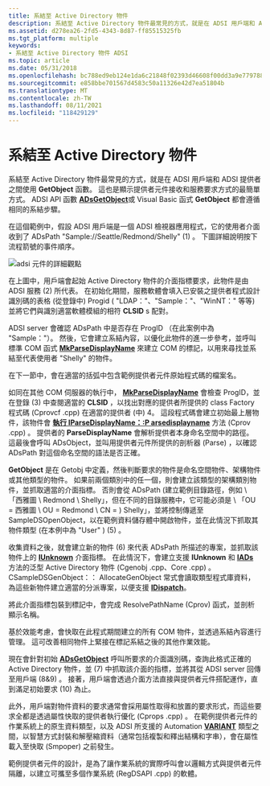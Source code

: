 ```yaml
---
title: 系結至 Active Directory 物件
description: 系結至 Active Directory 物件最常見的方式，就是在 ADSI 用戶端和 ADSI 提供者之間使用 GetObject 函數。
ms.assetid: d278ea26-2fd5-4343-8d87-ff85515325fb
ms.tgt_platform: multiple
keywords:
- 系結至 Active Directory 物件 ADSI
ms.topic: article
ms.date: 05/31/2018
ms.openlocfilehash: bc788ed9eb124e1da6c21848f02393d46608f00dd3a9e779788fa54429922400
ms.sourcegitcommit: e858bbe701567d4583c50a11326e42d7ea51804b
ms.translationtype: MT
ms.contentlocale: zh-TW
ms.lasthandoff: 08/11/2021
ms.locfileid: "118429129"
---
```

# <a name="binding-to-an-active-directory-object"></a>系結至 Active Directory 物件

系結至 Active Directory 物件最常見的方式，就是在 ADSI 用戶端和 ADSI 提供者之間使用 **GetObject** 函數。 這也是顯示提供者元件接收和服務要求方式的最簡單方式。 ADSI API 函數 [**ADsGetObject**](/windows/desktop/api/Adshlp/nf-adshlp-adsgetobject)或 Visual Basic 函式 **GetObject** 都會遵循相同的系結步驟。

在這個範例中，假設 ADSI 用戶端是一個 ADSI 檢視器應用程式，它的使用者介面收到了 ADsPath "Sample://Seattle/Redmond/Shelly" (1) 。 下圖詳細說明按下流程箭號的事件順序。

![adsi 元件的詳細觀點](images/dscsex.png)

在上圖中，用戶端會起始 Active Directory 物件的介面指標要求，此物件是由 ADSI 服務 (2) 所代表。 在初始化期間，服務軟體會填入已安裝之提供者程式設計識別碼的表格 (從登錄中) Progid ( "LDAP："、"Sample："、"WinNT：" 等等) 並將它們與識別適當軟體模組的相符 **CLSID** s 配對。

ADSI server 會確認 ADsPath 中是否存在 ProgID （在此案例中為 "Sample："）。 然後，它會建立系結內容，以優化此物件的進一步參考，並呼叫標準 COM 函式 [**MkParseDisplayName**](/windows/win32/api/objbase/nf-objbase-mkparsedisplayname) 來建立 COM 的標記，以用來尋找並系結至代表使用者 "Shelly" 的物件。

在下一節中，會在適當的括弧中包含範例提供者元件原始程式碼的檔案名。

如同在其他 COM 伺服器的執行中， [**MkParseDisplayName**](/windows/win32/api/objbase/nf-objbase-mkparsedisplayname) 會檢查 ProgID，並在登錄 (3) 中查閱適當的 **CLSID** ，以找出對應的提供者所提供的 class Factory 程式碼 (Cprovcf .cpp) 在適當的提供者 (中) 4。 這段程式碼會建立初始最上層物件，該物件會 [**執行 IParseDisplayName：:P arsedisplayname**](/windows/win32/api/oleidl/nf-oleidl-iparsedisplayname-parsedisplayname) 方法 (Cprov .cpp) 。 提供者的 **ParseDisplayName** 會解析提供者本身命名空間中的路徑。 這最後會呼叫 ADsObject，並叫用提供者元件所提供的剖析器 (Parse) ，以確認 ADsPath 對這個命名空間的語法是否正確。

**GetObject** 是在 Getobj 中定義，然後判斷要求的物件是命名空間物件、架構物件或其他類型的物件。 如果前兩個類別中的任一個，則會建立該類型的架構類別物件，並抓取適當的介面指標。 否則會從 ADsPath (建立範例目錄路徑，例如 \\ 「西雅圖 \\ Redmond \\ Shelly」，但在不同的目錄服務中，它可能必須是 \\ 「OU = 西雅圖 \\ OU = Redmond \\ CN = ) Shelly」，並將控制傳遞至 SampleDSOpenObject，以在範例資料儲存體中開啟物件，並在此情況下抓取其物件類型 (在本例中為 "User" )  (5) 。

收集資料之後，就會建立新的物件 (6) 來代表 ADsPath 所描述的專案，並抓取該物件上的 [**IUnknown**](/windows/win32/api/unknwn/nn-unknwn-iunknown) 介面指標。 在此情況下，會建立支援 **IUnknown** 和 [**IADs**](/windows/desktop/api/Iads/nn-iads-iads) 方法的泛型 Active Directory 物件 (Cgenobj .cpp、Core .cpp) 。 CSampleDSGenObject：： AllocateGenObject 常式會讀取類型程式庫資料，為這些新物件建立適當的分派專案，以便支援 [**IDispatch**](/windows/win32/api/oaidl/nn-oaidl-idispatch)。

將此介面指標包裝到標記中，會完成 ResolvePathName (Cprov) 函式，並剖析顯示名稱。

基於效能考慮，會快取在此程式期間建立的所有 COM 物件，並透過系結內容進行管理。 這可改善相同物件上緊接在標記系結之後的其他作業效能。

現在會針對初始 [**ADsGetObject**](/windows/desktop/api/Adshlp/nf-adshlp-adsgetobject) 呼叫所要求的介面識別碼，查詢此格式正確的 Active Directory 物件，並 (7) 中抓取該介面的指標，並將其從 ADSI server 回傳至用戶端 (8&9) 。 接著，用戶端會透過介面方法直接與提供者元件搭配運作，直到滿足初始要求 (10) 為止。

此外，用戶端對物件資料的要求通常會採用屬性取得和放置的要求形式，而這些要求全都是透過屬性快取的提供者執行優化 (Cprops .cpp) 。 在範例提供者元件的作業系統上的原生資料類型，以及 ADSI 所支援的 Automation [**VARIANT**](/windows/win32/api/oaidl/ns-oaidl-variant) 類型之間，以智慧方式封裝和解壓縮資料（通常包括複製和釋出結構和字串），會在屬性載入至快取 (Smpoper) 之前發生。

範例提供者元件的設計，是為了讓作業系統的實際呼叫會以邏輯方式與提供者元件隔離，以建立可攜至多個作業系統 (RegDSAPI .cpp) 的軟體。

 

 